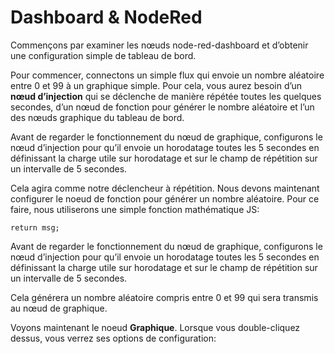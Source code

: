 # Dashboard & NodeRed

Commençons par examiner les nœuds node-red-dashboard et d’obtenir une configuration simple de tableau de bord.

Pour commencer, connectons un simple flux qui envoie un nombre aléatoire entre 0 et 99 à un graphique simple. 
Pour cela, vous aurez besoin d’un **nœud d’injection** qui se déclenche de manière répétée toutes les quelques secondes, d’un nœud de fonction pour générer le nombre aléatoire et l’un des nœuds graphique du tableau de bord.

Avant de regarder le fonctionnement du nœud de graphique, configurons le nœud d’injection pour qu’il envoie un horodatage toutes les 5 secondes en définissant la charge utile sur horodatage et sur le champ de répétition sur un intervalle de 5 secondes.

Cela agira comme notre déclencheur à répétition. Nous devons maintenant configurer le noeud de fonction pour générer un nombre aléatoire. Pour ce faire, nous utiliserons une simple fonction mathématique JS:

```msg.payload = Math.round(Math.random()*100);
return msg;
```
Avant de regarder le fonctionnement du nœud de graphique, configurons le nœud d’injection pour qu’il envoie un horodatage toutes les 5 secondes en définissant la charge utile sur horodatage et sur le champ de répétition sur un intervalle de 5 secondes.


Cela générera un nombre aléatoire compris entre 0 et 99 qui sera transmis au nœud de graphique.

Voyons maintenant le noeud **Graphique**. Lorsque vous double-cliquez dessus, vous verrez ses options de configuration:



